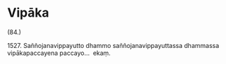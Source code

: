 # Vipāka

(84.)

1527\. Saññojanavippayutto dhammo saññojanavippayuttassa dhammassa vipākapaccayena paccayo…  ekaṃ.
